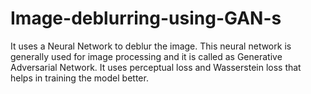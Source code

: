 # Image-deblurring-using-GAN-s
It uses a Neural Network to deblur the image. This neural network is generally used for image processing and it is called as Generative Adversarial Network. It uses perceptual loss and Wasserstein loss that helps in training the model better.
